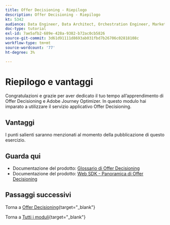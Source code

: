 ```yaml
---
title: Offer Decisioning - Riepilogo
description: Offer Decisioning - Riepilogo
kt: 5342
audience: Data Engineer, Data Architect, Orchestration Engineer, Marketer
doc-type: tutorial
exl-id: 7ae5afb2-689e-428a-9382-b72ac0cb5826
source-git-commit: 3d61d91111d8693ab031fbd7b26706c02818108c
workflow-type: tm+mt
source-wordcount: '77'
ht-degree: 3%

---
```


# Riepilogo e vantaggi

Congratulazioni e grazie per aver dedicato il tuo tempo all’apprendimento di Offer Decisioning e Adobe Journey Optimizer.
In questo modulo hai imparato a utilizzare il servizio applicativo Offer Decisioning.

## Vantaggi

I punti salienti saranno menzionati al momento della pubblicazione di questo esercizio.

## Guarda qui

- Documentazione del prodotto: [Glossario di Offer Decisioning](https://experienceleague.adobe.com/docs/journey-optimizer/using/offer-decisioniong/get-started-decision/starting-offer-decisioning.html#glossary?lang=en)
- Documentazione del prodotto: [Web SDK - Panoramica di Offer Decisioning](https://experienceleague.adobe.com/docs/experience-platform/edge/personalization/offer-decisioning/offer-decisioning-overview.html?lang=en)

## Passaggi successivi

Torna a [Offer Decisioning](offer-decisioning.md){target="_blank"}

Torna a [Tutti i moduli](./../../../../overview.md){target="_blank"}
